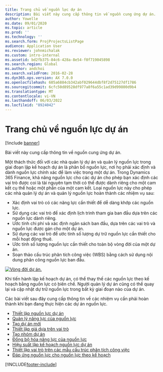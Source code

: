 ```yaml
---
title: Trang chủ về nguồn lực dự án
description: Bài viết này cung cấp thông tin về nguồn cung ứng dự án.
author: Yowelle
ms.date: 09/01/2020
ms.topic: article
ms.prod: ''
ms.technology: ''
ms.search.form: ProjProjectsListPage
audience: Application User
ms.reviewer: johnmichalak
ms.custom: intro-internal
ms.assetid: bd2fb375-84c6-428a-8e54-f0f719045898
ms.search.region: Global
ms.author: andchoi
ms.search.validFrom: 2016-02-28
ms.dyn365.ops.version: AX 7.0.0
ms.openlocfilehash: 605a6884cb342abf029644dbf8f2d75127df1786
ms.sourcegitcommit: 6cfc50d89528df977a8f6a55c1ad39d99800d9b4
ms.translationtype: MT
ms.contentlocale: vi-VN
ms.lasthandoff: 06/03/2022
ms.locfileid: "8924042"
---
```

# <a name="project-resourcing-home-page"></a>Trang chủ về nguồn lực dự án

[!include [banner](../includes/banner.md)]

Bài viết này cung cấp thông tin về nguồn cung ứng dự án.

Một thách thức đối với các nhà quản lý dự án và quản lý nguồn lực trong giai đoạn lập kế hoạch dự án là phân bổ nguồn lực, nơi họ phải xác định và dành nguồn lực chính xác để làm việc trong một dự án. Trong Dynamics 365 Finance, khả năng nguồn lực cho các dự án cho phép bạn xác định các vai trò được coi là tài nguyên tạm thời có thể được dành riêng cho một cam kết cụ thể hoặc một phần của một cam kết. Loại nguồn lực này cho phép các nhà quản lý dự án và quản lý nguồn lực hoàn thành các nhiệm vụ sau:

- Xác định vai trò có các năng lực cần thiết để dễ dàng khớp các nguồn lực.
- Sử dụng các vai trò để xác định lịch trình tham gia ban đầu dựa trên các nguồn lực dành riêng.
- Ước tính chi phí và xác định ngân sách ban đầu, dựa trên các vai trò và nguồn lực được gán cho một dự án.
- Sử dụng các vai trò để ước tính số lượng dự trữ nguồn lực cần thiết cho mỗi hoạt động thuê.
- Ước tính số lượng nguồn lực cần thiết cho toàn bộ vòng đời của một dự án.
- Soạn thảo cấu trúc phân tích công việc (WBS) bằng cách sử dụng nội dung phân công nguồn lực ban đầu.

[![Vòng đời dự án.](./media/projectresourcing02-1024x812.jpg)](./media/projectresourcing02.jpg)

Khi tiến hành lập kế hoạch dự án, có thể thay thế các nguồn lực theo kế hoạch bằng nguồn lực có biên chế. Người quản lý dự án cũng có thể quay lại và cập nhật dự trữ nguồn lực trong bất kỳ giai đoạn nào của dự án.

Các bài viết sau đây cung cấp thông tin về các nhiệm vụ cần phải hoàn thành khi bạn đang thực hiện các dự án nguồn lực.

- [Thiết lập nguồn lực dự án](set-up-project-resources.md)
- [Quản lý năng lực của nguồn lực](manage-resource-competencies.md)
- [Tạo dự án mới](create-new-project.md)
- [Thiết lập giá dựa trên vai trò](set-up-role-based-pricing.md)
- [Tạo nhóm dự án](create-project-team.md)
- [Đồng bộ hóa năng lực của nguồn lực](synchronize-resource-capacity.md)
- [Hiệu suất lập kế hoạch nguồn lực dự án](project-scheduling-performance.md)
- [Thiết lập vai trò trên các mẫu cấu trúc phân tích công việc](set-up-roles-wbs-template.md)
- [Đáp ứng nguồn lực cho nguồn lực theo kế hoạch](resource-fulfillment-planned-resources.md)


[!INCLUDE[footer-include](../includes/footer-banner.md)]